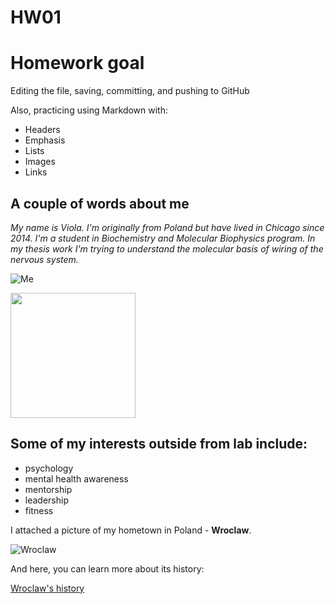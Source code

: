 # HW01

# Homework goal

Editing the file, saving, committing, and pushing to GitHub

Also, practicing using Markdown with:

* Headers
* Emphasis
* Lists
* Images
* Links

## **A couple of words about me**

*My name is Viola. I'm originally from Poland but have lived in Chicago since 2014. I'm a student in Biochemistry and Molecular Biophysics program. In my thesis work I'm trying to understand the molecular basis of wiring of the nervous system.*

![Me](https://scontent-ort2-2.xx.fbcdn.net/v/t1.0-9/103291705_3698839396799049_5766088491592555167_o.jpg?_nc_cat=107&_nc_sid=85a577&_nc_ohc=dzUGXIYm7XoAX-LIhYH&_nc_ht=scontent-ort2-2.xx&oh=9885d5cc736e4f278f927c12fa7e9810&oe=5F28BB13)

<img src="https://scontent-ort2-2.xx.fbcdn.net/v/t1.0-9/103291705_3698839396799049_5766088491592555167_o.jpg?_nc_cat=107&_nc_sid=85a577&_nc_ohc=dzUGXIYm7XoAX-LIhYH&_nc_ht=scontent-ort2-2.xx&oh=9885d5cc736e4f278f927c12fa7e9810&oe=5F28BB13" width="200" height="200" />

## Some of my interests outside from lab include:
* psychology
* mental health awareness
* mentorship
* leadership
* fitness

I attached a picture of my hometown in Poland - **Wroclaw**.

![Wroclaw](https://media-cdn.tripadvisor.com/media/attractions-splice-spp-674x446/07/7a/6a/7f.jpg)


And here, you can learn more about its history:

[Wroclaw's history](https://en.wikipedia.org/wiki/Wroc%C5%82aw)
